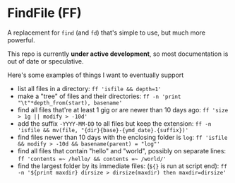 # FindFile (FF)
A replacement for `find` (and `fd`) that's simple to use, but much more powerful.

This repo is currently **under active development**, so most documentation is out of date or speculative.

Here's some examples of things I want to eventually support
- list all files in a directory: ``ff 'isfile && depth=1' ``
- make a "tree" of files and their directories:	``ff -n 'print "\t"*depth_from(start), basename'``
- find all files that're at least 1 gig or are newer than 10 days ago: ``ff 'size > 1g || modify > -10d'``
- add the suffix `-YYYY-MM-DD` to all files but keep the extension: ``ff -n 'isfile && mv(file, "{dir}{base}-{ymd_date}.{suffix})'``
- find files newer than 10 days with the enclosing folder is `log`: ``ff 'isfile && modify > -10d && basename(parent) = "log"'``
- find all files that contain "hello" and "world", possibly on separate lines: ``ff 'contents =~ /hello/ && contents =~ /world/'``
- find the largest folder by its immediate files: (`${}` is run at script end): ``ff -n '${print maxdir} dirsize > dirsize(maxdir) then maxdir=dirsize'``
